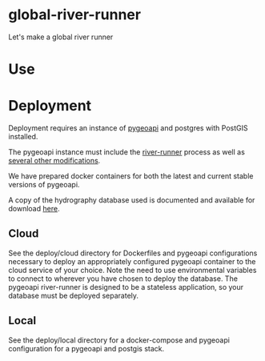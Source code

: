 # global-river-runner
Let's make a global river runner

# Use

# Deployment
Deployment requires an instance of [pygeoapi](https://pygeoapi.io) and postgres with PostGIS installed. 

The pygeoapi instance must include the [river-runner](https://github.com/webb-ben/pygeoapi/blob/river-runner/pygeoapi/process/river_runner.py) process as well as [several other modifications](https://github.com/geopython/pygeoapi/compare/master...webb-ben:river-runner).

We have prepared docker containers for both the latest and current stable versions of pygeoapi.

A copy of the hydrography database used is documented and available for download [here](https://www.sciencebase.gov/catalog/item/614a8864d34e0df5fb97572d).

## Cloud 
See the deploy/cloud directory for Dockerfiles and pygeoapi configurations necessary to deploy an appropriately configured pygeoapi container to the cloud service of your choice. Note the need to use environmental variables to connect to wherever you have chosen to deploy the database. The pygeoapi river-runner is designed to be a stateless application, so your database must be deployed separately. 

## Local
See the deploy/local directory for a docker-compose and pygeoapi configuration for a pygeoapi and postgis stack.
